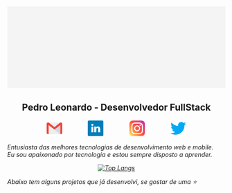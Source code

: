 <div align="center">
    <img src="./assets/HelloWorld.gif">

## Pedro Leonardo - Desenvolvedor FullStack

</div>
<p align="center">
  <a href="mailto:xpedroleonardodev@gmail.com"><img src="./assets/gmail.svg" width="36" title="Gmail"></a> &nbsp; &nbsp; &nbsp; &nbsp; &nbsp; &nbsp; &nbsp; 
  <a href="https://www.linkedin.com/in/xpedroleonardo/" target="_blank"><img src="./assets/linkedin.svg" width="36" title="LinkedIn"></a> &nbsp; &nbsp; &nbsp; &nbsp; &nbsp; &nbsp; &nbsp; 
  <a href="https://www.instagram.com/xpedroleonardo" target="_blank"><img src="./assets/instagram.svg" width="36" title="Instagram"></a> &nbsp; &nbsp; &nbsp; &nbsp; &nbsp; &nbsp; &nbsp; 
  <a href="https://twitter.com/xpedroleonardo" target="_blank"><img src="./assets/twitter.svg" width="36" title="Twitter"></a>
</p>

<p><em>
Entusiasta das melhores tecnologias de desenvolvimento web e mobile.
<br/>
Eu sou apaixonado por tecnologia e estou sempre disposto a aprender.
<br/><em>
</p>

<div align="center">


[![Top Langs](https://github-readme-stats.vercel.app/api/top-langs/?username=xpedroleonardo&layout=compact)](https://github.com/anuraghazra/github-readme-stats)

<!-- ![Anurag's github stats](https://github-readme-stats.vercel.app/api?username=&show_icons=true&hide=contribs,prs) -->

</div>

<p><em>
Abaixo tem alguns projetos que já desenvolvi, se gostar de uma ⭐️</em>
</p>
